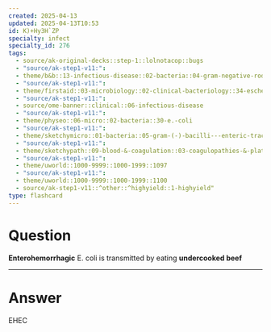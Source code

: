 ```yaml
---
created: 2025-04-13
updated: 2025-04-13T10:53
id: K)+Hy3H`ZP
specialty: infect
specialty_id: 276
tags:
  - source/ak-original-decks::step-1::lolnotacop::bugs
  - "source/ak-step1-v11:": 
  - theme/b&b::13-infectious-disease::02-bacteria::04-gram-negative-rods
  - "source/ak-step1-v11:": 
  - theme/firstaid::03-microbiology::02-clinical-bacteriology::34-escherichia-coli
  - "source/ak-step1-v11:": 
  - source/ome-banner::clinical::06-infectious-disease
  - "source/ak-step1-v11:": 
  - theme/physeo::06-micro::02-bacteria::30-e.-coli
  - "source/ak-step1-v11:": 
  - theme/sketchymicro::01-bacteria::05-gram-(-)-bacilli---enteric-tract::05-escherichia-coli-(etec,-ehec)
  - "source/ak-step1-v11:": 
  - theme/sketchypath::09-blood-&-coagulation::03-coagulopathies-&-platelet-disorders::01-quantitative-platelet-disorders
  - "source/ak-step1-v11:": 
  - theme/uworld::1000-9999::1000-1999::1097
  - "source/ak-step1-v11:": 
  - theme/uworld::1000-9999::1000-1999::1100
  - source/ak-step1-v11::^other::^highyield::1-highyield"
type: flashcard
---
```


# Question
**Enterohemorrhagic** E. coli is transmitted by eating **undercooked beef**

---

# Answer
EHEC